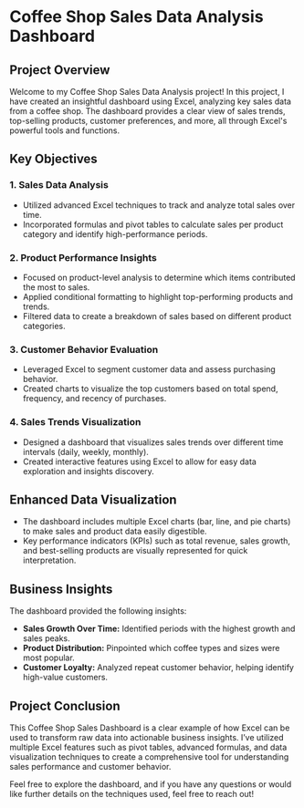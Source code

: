 # Coffee Shop Sales Data Analysis Dashboard

## Project Overview
Welcome to my Coffee Shop Sales Data Analysis project! In this project, I have created an insightful dashboard using Excel, analyzing key sales data from a coffee shop. The dashboard provides a clear view of sales trends, top-selling products, customer preferences, and more, all through Excel's powerful tools and functions.

## Key Objectives
### 1. Sales Data Analysis  
- Utilized advanced Excel techniques to track and analyze total sales over time.  
- Incorporated formulas and pivot tables to calculate sales per product category and identify high-performance periods.

### 2. Product Performance Insights  
- Focused on product-level analysis to determine which items contributed the most to sales.  
- Applied conditional formatting to highlight top-performing products and trends.  
- Filtered data to create a breakdown of sales based on different product categories.

### 3. Customer Behavior Evaluation  
- Leveraged Excel to segment customer data and assess purchasing behavior.  
- Created charts to visualize the top customers based on total spend, frequency, and recency of purchases.

### 4. Sales Trends Visualization  
- Designed a dashboard that visualizes sales trends over different time intervals (daily, weekly, monthly).  
- Created interactive features using Excel to allow for easy data exploration and insights discovery.

## Enhanced Data Visualization
- The dashboard includes multiple Excel charts (bar, line, and pie charts) to make sales and product data easily digestible.  
- Key performance indicators (KPIs) such as total revenue, sales growth, and best-selling products are visually represented for quick interpretation.

## Business Insights
The dashboard provided the following insights:  
- **Sales Growth Over Time:** Identified periods with the highest growth and sales peaks.  
- **Product Distribution:** Pinpointed which coffee types and sizes were most popular.  
- **Customer Loyalty:** Analyzed repeat customer behavior, helping identify high-value customers.

## Project Conclusion
This Coffee Shop Sales Dashboard is a clear example of how Excel can be used to transform raw data into actionable business insights. I’ve utilized multiple Excel features such as pivot tables, advanced formulas, and data visualization techniques to create a comprehensive tool for understanding sales performance and customer behavior.

Feel free to explore the dashboard, and if you have any questions or would like further details on the techniques used, feel free to reach out!

